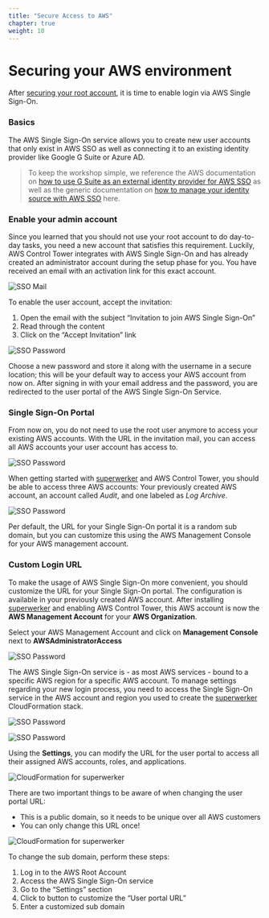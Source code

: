 ```yaml
---
title: "Secure Access to AWS"
chapter: true
weight: 10
---
```


# Securing your AWS environment

After [securing your root account](/05_labs/00_root.html), it is time to enable login via AWS Single Sign-On.

### Basics

The AWS Single Sign-On service allows you to create new user accounts that only exist in AWS SSO as well as connecting it to an existing identity provider like Google G Suite or Azure AD.

> To keep the workshop simple, we reference the AWS documentation on [how to use G Suite as an external identity provider for AWS SSO](https://aws.amazon.com/blogs/security/how-to-use-g-suite-as-external-identity-provider-aws-sso/) as well as the generic documentation on [how to manage your identity source with AWS SSO](https://docs.aws.amazon.com/singlesignon/latest/userguide/manage-your-identity-source.html) here.

### Enable your admin account

Since you learned that you should not use your root account to do day-to-day tasks, you need a new account that satisfies this requirement. Luckily, AWS Control Tower integrates with AWS Single Sign-On and has already created an administrator account during the setup phase for you. You have received an email with an activation link for this exact account.

![SSO Mail](/screenshots/sso/sso-mail.png)


To enable the user account, accept the invitation:

1. Open the email with the subject “Invitation to join AWS Single Sign-On”
1. Read through the content
1. Click on the “Accept Invitation” link

![SSO Password](/screenshots/sso/sso-password.png)

Choose a new password and store it along with the username in a secure location; this will be your default way to access your AWS account from now on. After signing in with your email address and the password, you are redirected to the user portal of the AWS Single Sign-On Service.

### Single Sign-On Portal

From now on, you do not need to use the root user anymore to access your existing AWS accounts. With the URL in the invitation mail, you can access all AWS accounts your user account has access to.

![SSO Password](/screenshots/sso/sso-portal.png)

When getting started with [superwerker] and AWS Control Tower, you should be able to access three AWS accounts: Your previously created AWS account, an account called _Audit_, and one labeled as _Log Archive_.

![SSO Password](/screenshots/sso/sso-portal-accounts.png)

Per default, the URL for your Single Sign-On portal it is a random sub domain, but you can customize this using the AWS Management Console for your AWS management account.


### Custom Login URL

To make the usage of AWS Single Sign-On more convenient, you should customize the URL for your Single Sign-On portal. The configuration is available in your previously created AWS account. After installing [superwerker] and enabling AWS Control Tower, this AWS account is now the **AWS Management Account** for your **AWS Organization**.

Select your AWS Management Account and click on **Management Console** next to **AWSAdministratorAccess**

![SSO Password](/screenshots/sso/sso-management.png)

The AWS Single Sign-On service is - as most AWS services - bound to a specific AWS region for a specific AWS account. To manage settings regarding your new login process, you need to access the Single Sign-On service in the AWS account and region you used to create the [superwerker] CloudFormation stack.

![SSO Password](/screenshots/sso/sso-console.png)

![SSO Password](/screenshots/sso/sso-dashboard.png)

Using the **Settings**, you can modify the URL for the user portal to access all their assigned AWS accounts, roles, and applications.

![CloudFormation for superwerker](/screenshots/sso/custom-domain.png)

There are two important things to be aware of when changing the user portal URL:

- This is a public domain, so it needs to be unique over all AWS customers
- You can only change this URL once!

![CloudFormation for superwerker](/screenshots/sso/sso-change-subdomain.png)

To change the sub domain, perform these steps:

1. Log in to the AWS Root Account
1. Access the AWS Single Sign-On service
1. Go to the “Settings” section
1. Click to button to customize the “User portal URL”
1. Enter a customized sub domain

[superwerker]: https://github.com/superwerker/superwerker
